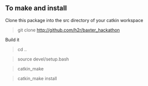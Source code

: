 To make and install
-------------------

Clone this package into the src directory of your catkin workspace

> git clone http://github.com/h2r/baxter_hackathon

Build it
> cd .. 

> source devel/setup.bash

> catkin_make

> catkin_make install
